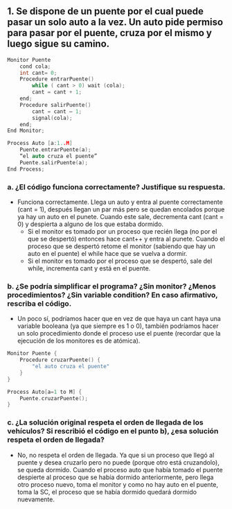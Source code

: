 ## 1. Se dispone de un puente por el cual puede pasar un solo auto a la vez. Un auto pide permiso para pasar por el puente, cruza por el mismo y luego sigue su camino.

```cpp
Monitor Puente
    cond cola;
    int cant= 0;
    Procedure entrarPuente()
        while ( cant > 0) wait (cola);
        cant = cant + 1;
    end;
    Procedure salirPuente()
        cant = cant – 1;
        signal(cola);
    end;
End Monitor;

Process Auto [a:1..M]
    Puente.entrarPuente(a);
    “el auto cruza el puente”
    Puente.salirPuente(a);
End Process;
```

### a. ¿El código funciona correctamente? Justifique su respuesta.

- Funciona correctamente. Llega un auto y entra al puente correctamente (cant = 1), después llegan un par más pero se quedan encolados porque ya hay un auto en el punete. Cuando este sale, decrementa cant (cant = 0) y despierta a alguno de los que estaba dormido.
  - Si el monitor es tomado por un proceso que recién llega (no por el que se despertó) entonces hace cant++ y entra al punete. Cuando el proceso que se despertó retome el monitor (sabiendo que hay un auto en el puente) el while hace que se vuelva a dormir.
  - Si el monitor es tomado por el proceso que se despertó, sale del while, incrementa cant y está en el puente.

### b. ¿Se podría simplificar el programa? ¿Sin monitor? ¿Menos procedimientos? ¿Sin variable condition? En caso afirmativo, rescriba el código.

- Un poco sí, podríamos hacer que en vez de que haya un cant haya una variable booleana (ya que siempre es 1 o 0), también podríamos hacer un solo procedimiento donde el proceso use el puente (recordar que la ejecución de los monitores es de atómica).

```cpp
Monitor Puente {
    Procedure cruzarPuente() {
        "el auto cruza el puente"
    }
}

Process Auto[a=1 to M] {
    Puente.cruzarPuente();
}
```

### c. ¿La solución original respeta el orden de llegada de los vehículos? Si rescribió el código en el punto b), ¿esa solución respeta el orden de llegada?

- No, no respeta el orden de llegada. Ya que si un proceso que llegó al puente y desea cruzarlo pero no puede (porque otro está cruzandolo), se queda dormido. Cuando el proceso auto que había tomado el puente despierte al proceso que se había dormido anteriormente, pero llega otro proceso nuevo, toma el monitor y como no hay auto en el puente, toma la SC, el proceso que se había dormido quedará dormido nuevamente.